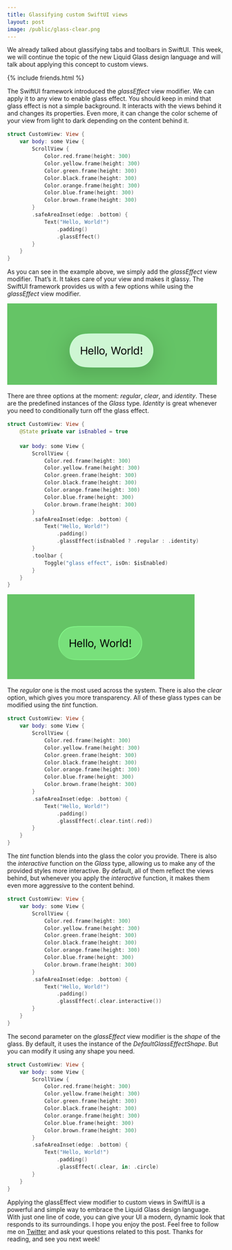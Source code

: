 ```yaml
---
title: Glassifying custom SwiftUI views
layout: post
image: /public/glass-clear.png
---
```

We already talked about glassifying tabs and toolbars in SwiftUI. This week, we will continue the topic of the new Liquid Glass design language and will talk about applying this concept to custom views.

{% include friends.html %}

The SwiftUI framework introduced the *glassEffect* view modifier. We can apply it to any view to enable glass effect. You should keep in mind that glass effect is not a simple background. It interacts with the views behind it and changes its properties. Even more, it can change the color scheme of your view from light to dark depending on the content behind it.

```swift
struct CustomView: View {
    var body: some View {
        ScrollView {
            Color.red.frame(height: 300)
            Color.yellow.frame(height: 300)
            Color.green.frame(height: 300)
            Color.black.frame(height: 300)
            Color.orange.frame(height: 300)
            Color.blue.frame(height: 300)
            Color.brown.frame(height: 300)
        }
        .safeAreaInset(edge: .bottom) {
            Text("Hello, World!")
                .padding()
                .glassEffect()
        }
    }
}
```

As you can see in the example above, we simply add the *glassEffect* view modifier. That’s it. It takes care of your view and makes it glassy. The SwiftUI framework provides us with a few options while using the *glassEffect* view modifier.

![glass-regular](/public/glass-regular.png)

There are three options at the moment: *regular*, *clear*, and *identity*. These are the predefined instances of the *Glass* type. *Identity* is great whenever you need to conditionally turn off the glass effect.

```swift
struct CustomView: View {
    @State private var isEnabled = true
    
    var body: some View {
        ScrollView {
            Color.red.frame(height: 300)
            Color.yellow.frame(height: 300)
            Color.green.frame(height: 300)
            Color.black.frame(height: 300)
            Color.orange.frame(height: 300)
            Color.blue.frame(height: 300)
            Color.brown.frame(height: 300)
        }
        .safeAreaInset(edge: .bottom) {
            Text("Hello, World!")
                .padding()
                .glassEffect(isEnabled ? .regular : .identity)
        }
        .toolbar {
            Toggle("glass effect", isOn: $isEnabled)
        }
    }
}
```

![glass-clear](/public/glass-clear.png)

The *regular* one is the most used across the system. There is also the *clear* option, which gives you more transparency. All of these glass types can be modified using the *tint* function.

```swift
struct CustomView: View {
    var body: some View {
        ScrollView {
            Color.red.frame(height: 300)
            Color.yellow.frame(height: 300)
            Color.green.frame(height: 300)
            Color.black.frame(height: 300)
            Color.orange.frame(height: 300)
            Color.blue.frame(height: 300)
            Color.brown.frame(height: 300)
        }
        .safeAreaInset(edge: .bottom) {
            Text("Hello, World!")
                .padding()
                .glassEffect(.clear.tint(.red))
        }
    }
}
```

The *tint* function blends into the glass the color you provide. There is also the *interactive* function on the *Glass* type, allowing us to make any of the provided styles more interactive. By default, all of them reflect the views behind, but whenever you apply the *interactive* function, it makes them even more aggressive to the content behind.

```swift
struct CustomView: View {
    var body: some View {
        ScrollView {
            Color.red.frame(height: 300)
            Color.yellow.frame(height: 300)
            Color.green.frame(height: 300)
            Color.black.frame(height: 300)
            Color.orange.frame(height: 300)
            Color.blue.frame(height: 300)
            Color.brown.frame(height: 300)
        }
        .safeAreaInset(edge: .bottom) {
            Text("Hello, World!")
                .padding()
                .glassEffect(.clear.interactive())
        }
    }
}
```

The second parameter on the *glassEffect* view modifier is the *shape* of the glass. By default, it uses the instance of the *DefaultGlassEffectShape*. But you can modify it using any shape you need.

```swift
struct CustomView: View {
    var body: some View {
        ScrollView {
            Color.red.frame(height: 300)
            Color.yellow.frame(height: 300)
            Color.green.frame(height: 300)
            Color.black.frame(height: 300)
            Color.orange.frame(height: 300)
            Color.blue.frame(height: 300)
            Color.brown.frame(height: 300)
        }
        .safeAreaInset(edge: .bottom) {
            Text("Hello, World!")
                .padding()
                .glassEffect(.clear, in: .circle)
        }
    }
}
```
Applying the glassEffect view modifier to custom views in SwiftUI is a powerful and simple way to embrace the Liquid Glass design language. With just one line of code, you can give your UI a modern, dynamic look that responds to its surroundings. I hope you enjoy the post. Feel free to follow me on [Twitter](https://twitter.com/mecid) and ask your questions related to this post. Thanks for reading, and see you next week!
